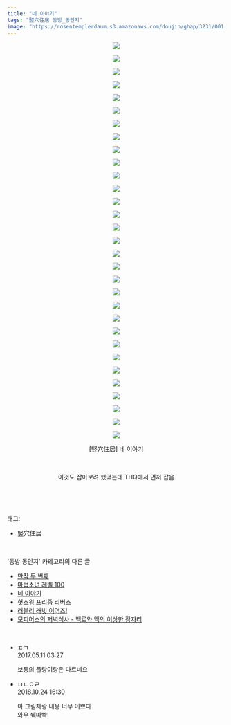 ```yaml
---
title: "네 이야기"
tags: "竪穴住居 동방_동인지"
image: "https://rosentemplerdaum.s3.amazonaws.com/doujin/ghap/3231/001.jpg"
---
```

<div class="article">
<p style="text-align: center; clear: none; float: none;"><img src="{{ site.imgserver10 }}/ghap/3231/001.jpg"/></p>
<p style="text-align: center; clear: none; float: none;"><img src="{{ site.imgserver10 }}/ghap/3231/002.jpg"/></p>
<p style="text-align: center; clear: none; float: none;"><img src="{{ site.imgserver10 }}/ghap/3231/003.jpg"/></p>
<p style="text-align: center; clear: none; float: none;"><img src="{{ site.imgserver10 }}/ghap/3231/004.jpg"/></p>
<p style="text-align: center; clear: none; float: none;"><img src="{{ site.imgserver10 }}/ghap/3231/005.jpg"/></p>
<p style="text-align: center; clear: none; float: none;"><img src="{{ site.imgserver10 }}/ghap/3231/006.jpg"/></p>
<p style="text-align: center; clear: none; float: none;"><img src="{{ site.imgserver10 }}/ghap/3231/007.jpg"/></p>
<p style="text-align: center; clear: none; float: none;"><img src="{{ site.imgserver10 }}/ghap/3231/008.jpg"/></p>
<p style="text-align: center; clear: none; float: none;"><img src="{{ site.imgserver10 }}/ghap/3231/009.jpg"/></p>
<p style="text-align: center; clear: none; float: none;"><img src="{{ site.imgserver10 }}/ghap/3231/010.jpg"/></p>
<p style="text-align: center; clear: none; float: none;"><img src="{{ site.imgserver10 }}/ghap/3231/011.jpg"/></p>
<p style="text-align: center; clear: none; float: none;"><img src="{{ site.imgserver10 }}/ghap/3231/012.jpg"/></p>
<p style="text-align: center; clear: none; float: none;"><img src="{{ site.imgserver10 }}/ghap/3231/013.jpg"/></p>
<p style="text-align: center; clear: none; float: none;"><img src="{{ site.imgserver10 }}/ghap/3231/014.jpg"/></p>
<p style="text-align: center; clear: none; float: none;"><img src="{{ site.imgserver10 }}/ghap/3231/015.jpg"/></p>
<p style="text-align: center; clear: none; float: none;"><img src="{{ site.imgserver10 }}/ghap/3231/016.jpg"/></p>
<p style="text-align: center; clear: none; float: none;"><img src="{{ site.imgserver10 }}/ghap/3231/017.jpg"/></p>
<p style="text-align: center; clear: none; float: none;"><img src="{{ site.imgserver10 }}/ghap/3231/018.jpg"/></p>
<p style="text-align: center; clear: none; float: none;"><img src="{{ site.imgserver10 }}/ghap/3231/019.jpg"/></p>
<p style="text-align: center; clear: none; float: none;"><img src="{{ site.imgserver10 }}/ghap/3231/020.jpg"/></p>
<p style="text-align: center; clear: none; float: none;"><img src="{{ site.imgserver10 }}/ghap/3231/021.jpg"/></p>
<p style="text-align: center; clear: none; float: none;"><img src="{{ site.imgserver10 }}/ghap/3231/022.jpg"/></p>
<p style="text-align: center; clear: none; float: none;"><img src="{{ site.imgserver10 }}/ghap/3231/023.jpg"/></p>
<p style="text-align: center; clear: none; float: none;"><img src="{{ site.imgserver10 }}/ghap/3231/024.jpg"/></p>
<p style="text-align: center; clear: none; float: none;"><img src="{{ site.imgserver10 }}/ghap/3231/025.jpg"/></p>
<p style="text-align: center; clear: none; float: none;"><img src="{{ site.imgserver10 }}/ghap/3231/026.jpg"/></p>
<p style="text-align: center; clear: none; float: none;"><img src="{{ site.imgserver10 }}/ghap/3231/027.jpg"/></p>
<p style="text-align: center; clear: none; float: none;"><img src="{{ site.imgserver10 }}/ghap/3231/028.jpg"/></p>
<p style="text-align: center; clear: none; float: none;"><img src="{{ site.imgserver10 }}/ghap/3231/029.jpg"/></p>
<p style="text-align: center; clear: none; float: none;"><img src="{{ site.imgserver10 }}/ghap/3231/030.jpg"/></p>
<p style="text-align: center; clear: none; float: none;"><img src="{{ site.imgserver10 }}/ghap/3231/031.jpg"/></p>
<p style="text-align: center; clear: none; float: none;">[竪穴住居] 네 이야기</p>
<p style="text-align: center; clear: none; float: none;"><br/></p>
<p style="text-align: center; clear: none; float: none;">이것도 잡아보려 했었는데 THQ에서 먼저 잡음</p>
<p><br/></p>
</div><br/>
<div class="tagTrail">
<p>태그: </p>
<ul>
<li>竪穴住居</li>
</ul>
</div><br/>
<div class="another">
<p>'동방 동인지' 카테고리의 다른 글</p>
<ul>
<li><a href="/ghap_3235">만작 두 번째</a></li>
<li><a href="/ghap_3234">마법소녀 레벨 100</a></li>
<li><a href="/ghap_3231">네 이야기</a></li>
<li><a href="/ghap_3230">헛스윙 프리즘 리버스</a></li>
<li><a href="/ghap_3229">러블리 래빗 이어즈!</a></li>
<li><a href="/ghap_3228">모피어스의 저녁식사 - 백로와 맥의 이상한 잠자리</a></li>
</ul>
</div><br/>
<div class="cb_module cb_fluid">
<div class="cb_wrt cb_profile">
<div class="comment">
<ul>
<li class="cb_thumb_off" id="comment14986086">
<div class="cb_comment_area">
<div class="cb_info_area">
<div class="cb_section">
<span class="cb_nick_name">ㅍㄱ</span>
</div>
<div class="cb_section">
<span class="cb_date">2017.05.11 03:27 </span>
</div>
</div>
<div class="cb_dsc_comment">
<p class="cb_dsc">
											보통의 플랑이랑은 다르네요
										</p>
</div>
</div></li>
<li class="cb_thumb_off" id="comment15361407">
<div class="cb_comment_area">
<div class="cb_info_area">
<div class="cb_section">
<span class="cb_nick_name">ㅁㄴㅇㄹ</span>
</div>
<div class="cb_section">
<span class="cb_date">2018.10.24 16:30 </span>
</div>
</div>
<div class="cb_dsc_comment">
<p class="cb_dsc">
											아 그림체랑 내용 너무 이쁘다<br/>
와우 쒜따빡!
										</p>
</div>
</div></li>
</ul>
</div>
</div><!-- commentList close -->
</div><br/>
